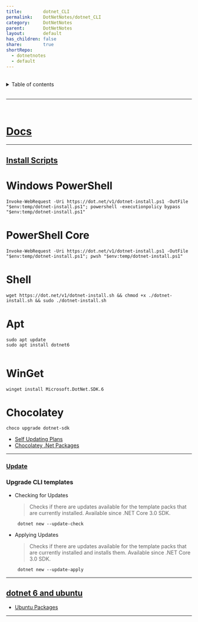 ```yaml
---
title:        dotnet_CLI  
permalink:    DotNetNotes/dotnet_CLI  
category:     DotNetNotes  
parent:       DotNetNotes  
layout:       default  
has_children: false  
share:        true  
shortRepo:  
  - dotnetnotes  
  - default  
---
```

  
  
<br/>  
  
<details markdown="block">  
<summary>  
Table of contents  
</summary>  
{: .text-delta }  
1. TOC  
{:toc}  
</details>  
  
<br/>  
  
***  
  
<br/>  
  
# [Docs](https://learn.microsoft.com/en-us/dotnet/core/tools/)  
  
 ***  
  
## [Install Scripts](https://learn.microsoft.com/en-us/dotnet/core/tools/dotnet-install-script)  
  
# Windows PowerShell  
  
```shell  
Invoke-WebRequest -Uri https://dot.net/v1/dotnet-install.ps1 -OutFile "$env:temp/dotnet-install.ps1"; powershell -executionpolicy bypass "$env:temp/dotnet-install.ps1"  
```  
  
# PowerShell Core  
  
```shell  
Invoke-WebRequest -Uri https://dot.net/v1/dotnet-install.ps1 -OutFile "$env:temp/dotnet-install.ps1"; pwsh "$env:temp/dotnet-install.ps1"  
```  
  
# Shell  
  
```shell  
wget https://dot.net/v1/dotnet-install.sh && chmod +x ./dotnet-install.sh && sudo ./dotnet-install.sh  
```  
  
# Apt  
  
```shell  
sudo apt update  
sudo apt install dotnet6  
  
```  
  
# WinGet  
  
```shell  
winget install Microsoft.DotNet.SDK.6  
```  
  
# Chocolatey  
  
```shell  
choco upgrade dotnet-sdk  
```  
  
- [Self Updating Plans](https://github.com/dotnet/sdk/issues/23700)  
- [Chocolatey .Net Packages](https://community.chocolatey.org/packages/dotnet-sdk/)  
  
***  
  
### [Update](https://learn.microsoft.com/en-us/dotnet/core/tools/dotnet-tool-update)  
  
### Upgrade CLI templates  
  
- Checking for Updates  
  > Checks if there are updates available for the template packs that are currently installed. Available since .NET Core 3.0 SDK.  
  
       dotnet new --update-check  
  
- Applying Updates  
  > Checks if there are updates available for the template packs that are currently installed and installs them. Available since .NET Core 3.0 SDK.  
  
       dotnet new --update-apply  
  
***  
  
## [dotnet 6 and ubuntu](https://devblogs.microsoft.com/dotnet/dotnet-6-is-now-in-ubuntu-2204/)  
  
- [Ubuntu Packages](https://packages.ubuntu.com/search?suite=default&section=all&arch=any&keywords=dotnet&searchon=names)  
  
***